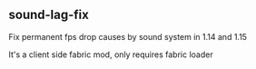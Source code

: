 ## sound-lag-fix

Fix permanent fps drop causes by sound system in 1.14 and 1.15

It's a client side fabric mod, only requires fabric loader
